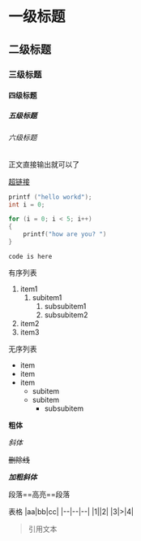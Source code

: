 
# 一级标题
## 二级标题
### 三级标题
#### 四级标题
##### 五级标题
###### 六级标题

正文直接输出就可以了

[超链接](https://github.com/12379227)

```c
printf ("hello workd");
int i = 0; 

for (i = 0; i < 5; i++)
{
    printf("how are you? ")
}
```

`code is here`

有序列表
1. item1
   1. subitem1
      1. subsubitem1
      2. subsubitem2
2. item2
3. item3

无序列表
- item
- item
- item
    - subitem
    - subitem
      - subsubitem


**粗体**

*斜体*

~~删除线~~

***加粗斜体***

段落==高亮==段落

表格
|aa|bb|cc|
|--|--|--|
|1||2|
|3|>|4|

> 引用文本




